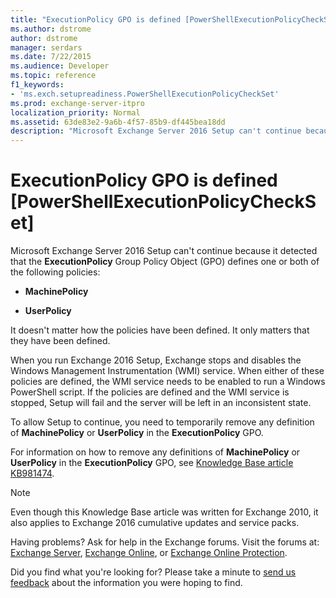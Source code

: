 ```yaml
---
title: "ExecutionPolicy GPO is defined [PowerShellExecutionPolicyCheckSet]"
ms.author: dstrome
author: dstrome
manager: serdars
ms.date: 7/22/2015
ms.audience: Developer
ms.topic: reference
f1_keywords:
- 'ms.exch.setupreadiness.PowerShellExecutionPolicyCheckSet'
ms.prod: exchange-server-itpro
localization_priority: Normal
ms.assetid: 63de83e2-9a6b-4f57-85b9-df445bea18dd
description: "Microsoft Exchange Server 2016 Setup can't continue because it detected that the ExecutionPolicy Group Policy Object (GPO) defines one or both of the following policies:"
---
```


# ExecutionPolicy GPO is defined [PowerShellExecutionPolicyCheckSet]

Microsoft Exchange Server 2016 Setup can't continue because it detected that the **ExecutionPolicy** Group Policy Object (GPO) defines one or both of the following policies: 
  
- **MachinePolicy**
    
- **UserPolicy**
    
It doesn't matter how the policies have been defined. It only matters that they have been defined.
  
When you run Exchange 2016 Setup, Exchange stops and disables the Windows Management Instrumentation (WMI) service. When either of these policies are defined, the WMI service needs to be enabled to run a Windows PowerShell script. If the policies are defined and the WMI service is stopped, Setup will fail and the server will be left in an inconsistent state.
  
To allow Setup to continue, you need to temporarily remove any definition of **MachinePolicy** or **UserPolicy** in the **ExecutionPolicy** GPO.
  
For information on how to remove any definitions of **MachinePolicy** or **UserPolicy** in the **ExecutionPolicy** GPO, see [Knowledge Base article KB981474](http://go.microsoft.com/fwlink/?linkid=3052&kbid=981474).
  
> [!NOTE]
> Even though this Knowledge Base article was written for Exchange 2010, it also applies to Exchange 2016 cumulative updates and service packs.
  
Having problems? Ask for help in the Exchange forums. Visit the forums at: [Exchange Server](https://go.microsoft.com/fwlink/p/?linkId=60612), [Exchange Online](https://go.microsoft.com/fwlink/p/?linkId=267542), or [Exchange Online Protection](https://go.microsoft.com/fwlink/p/?linkId=285351).
  
Did you find what you're looking for? Please take a minute to [send us feedback](mailto:ExchangeHelpFeedback@microsoft.com&subject=Exchange%202016%20help%20feedback&Body=Thanks%20for%20taking%20the%20time%20to%20send%20us%20feedback!%20We%20strive%20to%20respond%20to%20every%20message%20we%20receive,%20even%20though%20it%20might%20take%20us%20a%20while.%20Let%20us%20know%20what%20you%20think%20about%20Exchange%20content:%20What%20are%20we%20doing%20right%3F%20How%20can%20we%20make%20help%20better%3F%0APlease%20note%20that%20we're%20unable%20to%20respond%20to%20requests%20for%20support%20submitted%20via%20this%20email%20address.%20If%20you%20need%20help,%20please%20contact%20Exchange%20Server%20support%20at%20http://go.microsoft.com/fwlink/p/%3FLinkId=402506.%0AThanks!%0AThe%20Exchange%20Server%20Content%20Publishing%20team) about the information you were hoping to find.
  

